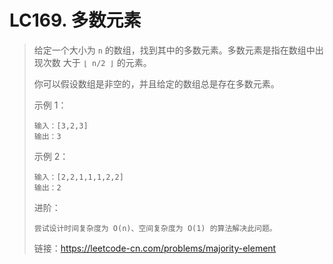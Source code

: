 # LC169. 多数元素

> 给定一个大小为 `n` 的数组，找到其中的多数元素。多数元素是指在数组中出现次数 大于 `⌊ n/2 ⌋` 的元素。
>
> 你可以假设数组是非空的，并且给定的数组总是存在多数元素。
>
> 示例 1：
>
> ```
> 输入：[3,2,3]
> 输出：3
> ```
>
>
> 示例 2：
>
> ```
> 输入：[2,2,1,1,1,2,2]
> 输出：2
> ```
>
> 进阶：
>
> ```
> 尝试设计时间复杂度为 O(n)、空间复杂度为 O(1) 的算法解决此问题。
> ```
>
>
> 链接：https://leetcode-cn.com/problems/majority-element
